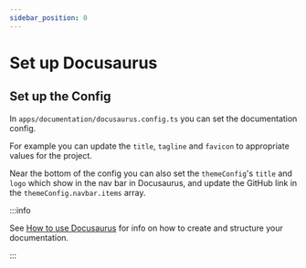 ```yaml
---
sidebar_position: 0
---
```


# Set up Docusaurus

## Set up the Config

In `apps/documentation/docusaurus.config.ts` you can set the documentation config.

For example you can update the `title`, `tagline` and `favicon` to appropriate values for the project.

Near the bottom of the config you can also set the `themeConfig`'s `title` and `logo` which show in the nav bar in Docusaurus, and update the GitHub link in the `themeConfig.navbar.items` array.

:::info

See [How to use Docusaurus](./how-to-use-docusaurus.md) for info on how to create and structure your documentation.

:::
